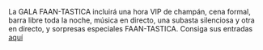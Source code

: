 La GALA FAAN-TASTICA incluirá una hora VIP de champán, cena formal, barra libre toda la noche, música en directo, una subasta silenciosa y otra en directo, y sorpresas especiales FAAN-TASTICA. Consiga sus entradas [aquí](https://amicicannis1.ddock.gives/?givingPageId=e2d53e73-039f-4b81-acf7-5632a0c753e4)